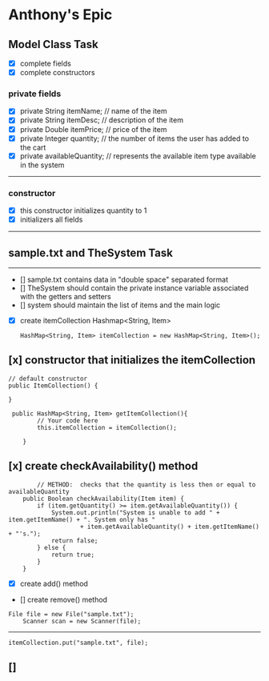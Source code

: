 # Anthony's Epic

## Model Class Task

- [x] complete fields
- [x] complete constructors

### private fields

- [x] private String itemName; // name of the item
- [x] private String itemDesc; // description of the item
- [x] private Double itemPrice; // price of the item
- [x] private Integer quantity; // the number of items the user has added to the cart
- [x] private availableQuantity; // represents the available item type available in the system

---

### constructor

- [x] this constructor initializes quantity to 1
- [x] initializers all fields

---

## sample.txt and TheSystem Task

---

- [] sample.txt contains data in "double space" separated format
- [] TheSystem should contain the private instance variable associated with the getters and setters
- [] system should maintain the list of items and the main logic
- [x] create itemCollection Hashmap<String, Item>

  ```
  HashMap<String, Item> itemCollection = new HashMap<String, Item>();
  ```

## [x] constructor that initializes the itemCollection

```
// default constructor
public ItemCollection() {

}

 public HashMap<String, Item> getItemCollection(){
        // Your code here
        this.itemCollection = itemCollection();

    }
```

## [x] create checkAvailability() method

```
		// METHOD:  checks that the quantity is less then or equal to availableQuantity
	public Boolean checkAvailability(Item item) {
		if (item.getQuantity() >= item.getAvailableQuantity()) {
			System.out.println("System is unable to add " + item.getItemName() + ". System only has "
					+ item.getAvailableQuantity() + item.getItemName() + "'s.");
			return false;
		} else {
			return true;
		}
	}
```

- [x] create add() method

- [] create remove() method

```
File file = new File("sample.txt");
	Scanner scan = new Scanner(file);
```

---

```
itemCollection.put("sample.txt", file);
```

## []
